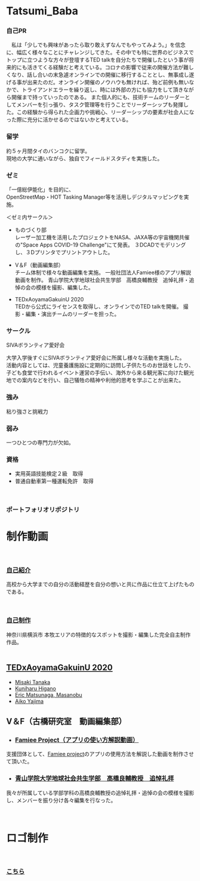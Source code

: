 # Tatsumi_Baba

### 自己PR<br>

　私は「少しでも興味があったら取り敢えずなんでもやってみよう。」を信念に、幅広く様々なことにチャレンジしてきた。その中でも特に世界のビジネスでトップに立つような方々が登壇するTED talkを自分たちで開催したという事が将来的にも活きてくる経験だと考えている。コロナの影響で従来の開催方法が難しくなり、話し合いの末急遽オンラインでの開催に移行することとし、無事成し遂げる事が出来たのだ。オンライン開催のノウハウも無ければ、殆ど前例も無いなかで、トライアンドエラーを繰り返し、時には外部の方にも協力をして頂きながら開催まで持っていったのである。
 また個人的にも、技術チームのリーダーとしてメンバーを引っ張り、タスク管理等を行うことでリーダーシップも発揮した。この経験から得られた企画力や挑戦心、リーダーシップの要素が社会人になった際に充分に活かせるのではないかと考えている。


### 留学

約５ヶ月間タイのバンコクに留学。<br>
現地の大学に通いながら、独自でフィールドスタディを実施した。

### ゼミ
「一億総伊能化」を目的に、<br>
OpenStreetMap・HOT Tasking Manager等を活用しデジタルマッピングを実施。

＜ゼミ内サークル＞

* ものづくり部<br>
  レーザー加工機を活用したプロジェクトをNASA、JAXA等の宇宙機関共催の"Space Apps COVID-19 Challenge"にて発表。
  ３DCADでモデリングし、３Dプリンタでプリントアウトした。
  
* V＆F（動画編集部）<br>
  チーム体制で様々な動画編集を実施。
  一般社団法人Famiee様のアプリ解説動画を制作。
  青山学院大学地球社会共生学部　高橋良輔教授　追悼礼拝・追悼の会の模様を撮影、編集した。

* TEDxAoyamaGakuinU 2020<br>
  TEDから公式にライセンスを取得し、オンラインでのTED talkを開催。
  撮影・編集・演出チームのリーダーを担った。


### サークル
SIVAボランティア愛好会<br>

大学入学後すぐにSIVAボランティア愛好会に所属し様々な活動を実施した。<br>
活動内容としては、児童養護施設に定期的に訪問し子供たちのお世話をしたり、子ども食堂で行われるイベント運営の手伝い、海外から来る観光客に向けた観光地での案内などを行い、自己犠牲の精神や利他的思考を学ぶことが出来た。


### 強み

粘り強さと挑戦力

### 弱み

一つひとつの専門力が欠如。

### 資格

* 実用英語技能検定２級　取得
* 普通自動車第一種運転免許　取得



<br>

### ポートフォリオリポジトリ<br>

# 制作動画
<br>

### [自己紹介](https://youtu.be/z9N6wlzrSOw)

高校から大学までの自分の活動経歴を自分の想いと共に作品に仕立て上げたものである。

<br>

### [自己制作](https://www.youtube.com/channel/UClepH0Jk5KxKao9eXQDITgQ/videos)

神奈川県横浜市 本牧エリアの特徴的なスポットを撮影・編集した完全自主制作作品。
<br>
<br>

## [TEDxAoyamaGakuinU 2020](https://www.facebook.com/tedxaogaku17/?ref=page_internal)
* [Misaki Tanaka](https://youtu.be/onmHfd894to)
* [Kuniharu Higano](https://youtu.be/5NQW41waTwY)
* [Eric Matsunaga, Masanobu](https://youtu.be/82lu2hdC88s)
* [Aiko Yajima](https://youtu.be/RNcdCjSrhN8)


## V＆F（古橋研究室　動画編集部）

* ### [Famiee Project（アプリの使い方解説動画）](https://youtube.com/playlist?list=PLD4_n-P_8EEd3Lf5Ncs3Ia_sylAfF3ljZ)
支援団体として、[Famiee project](https://www.famiee.com/top/)のアプリの使用方法を解説した動画を制作させて頂いた。


* ### [青山学院大学地球社会共生学部　高橋良輔教授　追悼礼拝](https://youtu.be/SuKt5RLlFiA)
我々が所属している学部学科の高橋良輔教授の追悼礼拝・追悼の会の模様を撮影し、メンバーを振り分け各々編集を行なった。


<br>

# ロゴ制作
<br>

### [こちら](https://github.com/Babby168/Babby168/tree/main/logo)
